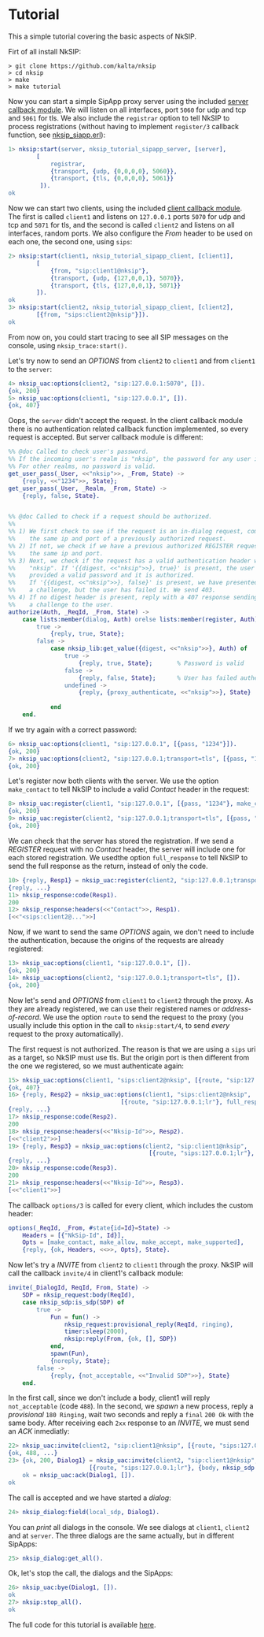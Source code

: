 Tutorial
========

This a simple tutorial covering the basic aspects of NkSIP.


Firt of all install NkSIP:
```
> git clone https://github.com/kalta/nksip
> cd nksip
> make
> make tutorial
```

Now you can start a simple SipApp proxy server using the included [server callback module](../samples/nksip_tutorial/src/nksip_tutorial_sipapp_server.erl). We will listen on all interfaces, port `5060` for udp and tcp and `5061` for tls. We also include the `registrar` option to tell NkSIP to process registrations (without having to implement `register/3` callback function, see [nksip_siapp.erl](../nksip/src/nksip_sipapp.erl)):
```erlang
1> nksip:start(server, nksip_tutorial_sipapp_server, [server], 
		[
			registrar, 
		 	{transport, {udp, {0,0,0,0}, 5060}}, 
		 	{transport, {tls, {0,0,0,0}, 5061}}
		 ]).
ok
```

Now we can start two clients, using the included [client callback module](../samples/nksip_tutorial/src/nksip_tutorial_sipapp_client.erl). The first is called `client1` and listens on `127.0.0.1` ports `5070` for udp and tcp and `5071` for tls, and the second is called `client2` and listens on all interfaces, random ports. We also configure the _From_ header to be used on each one, the second one, using `sips`:

```erlang
2> nksip:start(client1, nksip_tutorial_sipapp_client, [client1], 
		[
			{from, "sip:client1@nksip"},
		 	{transport, {udp, {127,0,0,1}, 5070}}, 
		 	{transport, {tls, {127,0,0,1}, 5071}}
		]).
ok
3> nksip:start(client2, nksip_tutorial_sipapp_client, [client2], 
		[{from, "sips:client2@nksip"}]).
ok
```

From now on, you could start tracing to see all SIP messages on the console, using `nksip_trace:start().`

Let's try now to send an _OPTIONS_ from `client2` to `client1` and from `client1` to the `server`:
```erlang
4> nksip_uac:options(client2, "sip:127.0.0.1:5070", []).
{ok, 200}
5> nksip_uac:options(client1, "sip:127.0.0.1", []).
{ok, 407}
```

Oops, the `server` didn't accept the request. In the client callback module there is no authentication related callback function implemented, so every request is accepted. But server callback module is different:
```erlang
%% @doc Called to check user's password.
%% If the incoming user's realm is "nksip", the password for any user is "1234". 
%% For other realms, no password is valid.
get_user_pass(_User, <<"nksip">>, _From, State) -> 
    {reply, <<"1234">>, State};
get_user_pass(_User, _Realm, _From, State) -> 
    {reply, false, State}.


%% @doc Called to check if a request should be authorized.
%%
%% 1) We first check to see if the request is an in-dialog request, coming from 
%%    the same ip and port of a previously authorized request.
%% 2) If not, we check if we have a previous authorized REGISTER request from 
%%    the same ip and port.
%% 3) Next, we check if the request has a valid authentication header with realm 
%%    "nksip". If '{{digest, <<"nksip">>}, true}' is present, the user has 
%%    provided a valid password and it is authorized. 
%%    If '{{digest, <<"nksip">>}, false}' is present, we have presented 
%%    a challenge, but the user has failed it. We send 403.
%% 4) If no digest header is present, reply with a 407 response sending 
%%    a challenge to the user.
authorize(Auth, _ReqId, _From, State) ->
    case lists:member(dialog, Auth) orelse lists:member(register, Auth) of
        true -> 
            {reply, true, State};
        false ->
            case nksip_lib:get_value({digest, <<"nksip">>}, Auth) of
                true -> 
                    {reply, true, State};       % Password is valid
                false -> 
                    {reply, false, State};      % User has failed authentication
                undefined -> 
                    {reply, {proxy_authenticate, <<"nksip">>}, State}
                    
            end
    end.
```

If we try again with a correct password:
```erlang
6> nksip_uac:options(client1, "sip:127.0.0.1", [{pass, "1234"}]).
{ok, 200}
7> nksip_uac:options(client2, "sip:127.0.0.1;transport=tls", [{pass, "1234"}]).
{ok, 200}
```

Let's register now both clients with the server. We use the option `make_contact` to tell NkSIP to include a valid _Contact_ header in the request:

```erlang
8> nksip_uac:register(client1, "sip:127.0.0.1", [{pass, "1234"}, make_contact]).
{ok, 200}
9> nksip_uac:register(client2, "sip:127.0.0.1;transport=tls", [{pass, "1234"}, make_contact]).
{ok, 200}
```

We can check that the server has stored the registration. If we send a _REGISTER_ request with no _Contact_ header, the server will include one for each stored registration. We usedthe option `full_response` to tell NkSIP to send the full response as the return, instead of only the code. 

```erlang
10> {reply, Resp1} = nksip_uac:register(client2, "sip:127.0.0.1;transport=tls", [{pass, "1234"}, full_response]).
{reply, ...}
11> nksip_response:code(Resp1).
200
12> nksip_response:headers(<<"Contact">>, Resp1).
[<<"<sips:client2@...">>]
```

Now, if we want to send the same _OPTIONS_ again, we don't need to include the authentication, because the origins of the requests are already registered:
```erlang
13> nksip_uac:options(client1, "sip:127.0.0.1", []).
{ok, 200}
14> nksip_uac:options(client2, "sip:127.0.0.1;transport=tls", []).
{ok, 200}
```

Now let's send and _OPTIONS_ from `client1` to `client2` through the proxy. As they are already registered, we can use their registered names or _address-of-record_. We use the option `route` to send the request to the proxy (you usually include this option in the call to `nksip:start/4`, to send _every_ request to the proxy automatically).

The first request is not authorized. The reason is that we are using a `sips` uri as a target, so NkSIP must use tls. But the origin port is then different from the one we registered, so we must authenticate again:
```erlang
15> nksip_uac:options(client1, "sips:client2@nksip", [{route, "sip:127.0.0.1;lr"}]).
{ok, 407}
16> {reply, Resp2} = nksip_uac:options(client1, "sips:client2@nksip", 
                				[{route, "sip:127.0.0.1;lr"}, full_response,{pass, "1234"}]).
{reply, ...}
17> nksip_response:code(Resp2).
200
18> nksip_response:headers(<<"Nksip-Id">>, Resp2).
[<<"client2">>]
19> {reply, Resp3} = nksip_uac:options(client2, "sip:client1@nksip", 
                                        [{route, "sips:127.0.0.1;lr"}, full_response]).
{reply, ...}
20> nksip_response:code(Resp3).
200
21> nksip_response:headers(<<"Nksip-Id">>, Resp3).
[<<"client1">>]
```



The callback `options/3` is called for every client, which includes the custom header:

```erlang
options(_ReqId, _From, #state{id=Id}=State) ->
    Headers = [{"NkSip-Id", Id}],
    Opts = [make_contact, make_allow, make_accept, make_supported],
    {reply, {ok, Headers, <<>>, Opts}, State}.
```

Now let's try a _INVITE_ from `client2` to `client1` through the proxy. NkSIP will call the callback `invite/4` in client1's callback module:

```erlang
invite(_DialogId, ReqId, From, State) ->
    SDP = nksip_request:body(ReqId),
    case nksip_sdp:is_sdp(SDP) of
        true ->
            Fun = fun() ->
                nksip_request:provisional_reply(ReqId, ringing),
                timer:sleep(2000),
                nksip:reply(From, {ok, [], SDP})
            end,
            spawn(Fun),
            {noreply, State};
        false ->
            {reply, {not_acceptable, <<"Invalid SDP">>}, State}
    end.
```

In the first call, since we don't include a body, client1 will reply `not_acceptable` (code `488`).
In the second, we _spawn_ a new process, reply a _provisional_ `180 Ringing`, wait two seconds and reply a `final` `200 Ok` with the same body. After receiving each `2xx` response to an _INVITE_, we must send an _ACK_ inmediatly:
```erlang
22> nksip_uac:invite(client2, "sip:client1@nksip", [{route, "sips:127.0.0.1;lr"}]).
{ok, 488, ...}
23> {ok, 200, Dialog1} = nksip_uac:invite(client2, "sip:client1@nksip", 
					   [{route, "sips:127.0.0.1;lr"}, {body, nksip_sdp:new()}]),
	ok = nksip_uac:ack(Dialog1, []).
ok
```

The call is accepted and we have started a _dialog_:
```erlang
24> nksip_dialog:field(local_sdp, Dialog1).
```

You can _print_ all dialogs in the console. We see dialogs at `client1`, `client2` and at `server`. The three dialogs are the same actually, but in different SipApps:
```erlang
25> nksip_dialog:get_all().
```

Ok, let's stop the call, the dialogs and the SipApps:
```erlang
26> nksip_uac:bye(Dialog1, []).
ok
27> nksip:stop_all().
ok
```

The full code for this tutorial is available [here](../samples/nksip_tutorial/src/nksip_tutorial.erl).



















